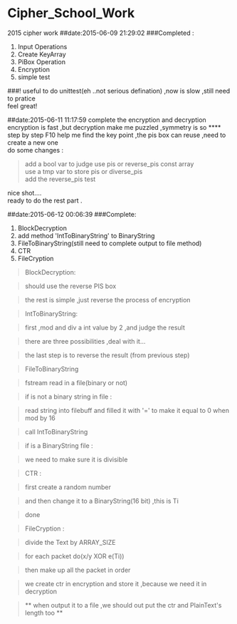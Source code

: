 # Cipher_School_Work
2015 cipher work
##date:2015-06-09 21:29:02
###Completed :
1. Input Operations
2. Create KeyArray
3. PiBox Operation
4. Encryption 
5. simple test

###!
useful to do unittest(eh ..not serious defination) ,now is slow ,still need to pratice  
feel great!

##date:2015-06-11 11:17:59
complete the encryption and decryption  
encryption is fast ,but decryption make me puzzled ,symmetry is so ****  
step by step F10 help me find the key point  ,the pis box can reuse ,need to create a new one  
do some changes :
> add a bool var to judge use pis or reverse_pis const array  
> use a tmp var to store pis or diverse_pis  
> add the reverse_pis test  

nice shot....  
ready to do the rest part .

##date:2015-06-12 00:06:39
###Complete:
1. BlockDecryption
2. add method 'IntToBinaryString' to BinaryString
3. FileToBinaryString(still need to complete output to file method)
4. CTR
5. FileCryption  

> BlockDecryption: 

> should use the reverse PIS box  

> the rest is simple ,just reverse the process of encryption  

> IntToBinaryString:  

> first ,mod and div a int value by 2 ,and judge the result  

> there are three possibilities ,deal with it...  

> the last step is to reverse the result (from previous step)    


> FileToBinaryString  

> fstream read in a file(binary or not)  

> if is not a binary string in file :  

> read string into filebuff and filled it with '=' to make it equal to 0 when mod by 16  

> call IntToBinaryString  

> if is a BinaryString file :  

> we need to make sure it is divisible    


> CTR :  

> first create a random number  

> and then change it to a BinaryString(16 bit) ,this is Ti  

> done    


> FileCryption :  

> divide the Text by ARRAY_SIZE  

> for each packet do(x/y XOR e(Ti))  

> then make up all the packet in order  

> we create ctr in encryption and store it ,because we need it in decryption  

> ** when output it to a file ,we should out put the ctr and PlainText's length too **     



